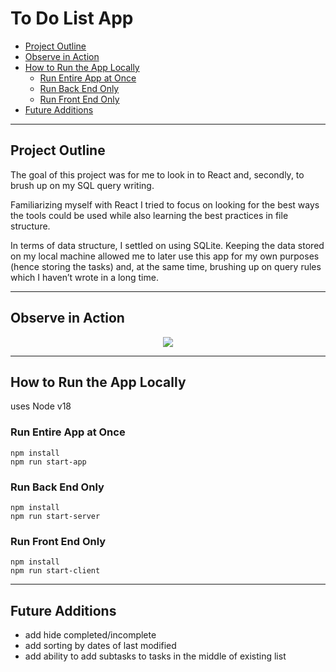 # To Do List App

- [Project Outline](#Project-Outline)<br>
- [Observe in Action](#Observe-in-Action)<br>
- [How to Run the App Locally](#How-to-Run-the-App-Locally)<br>
  - [Run Entire App at Once](#Run-Entire-App-at-Once)<br>
  - [Run Back End Only](#Run-Back-End-Only)<br>
  - [Run Front End Only](#Run-Front-End-Only)<br>
- [Future Additions](#Future-Additions)<br>

---

## Project Outline

The goal of this project was for me to look in to React and, secondly, to brush up on my SQL query writing.

Familiarizing myself with React I tried to focus on looking for the best ways the tools could be used while also learning the best practices in file structure.

In terms of data structure, I settled on using SQLite. Keeping the data stored on my local machine allowed me to later use this app for my own purposes (hence storing the tasks) and, at the same time, brushing up on query rules which I haven’t wrote in a long time.

---

## Observe in Action

<p align="center"><img src="./gifs/observe-app.gif"></p>

---

## How to Run the App Locally

uses Node v18

### Run Entire App at Once

`npm install`<br>
`npm run start-app`

### Run Back End Only

`npm install`<br>
`npm run start-server`

### Run Front End Only

`npm install`<br>
`npm run start-client`

---

## Future Additions

- add hide completed/incomplete
- add sorting by dates of last modified
- add ability to add subtasks to tasks in the middle of existing list
